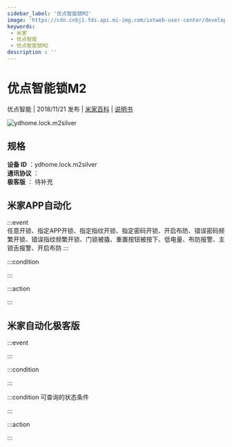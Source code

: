 ```yaml
---
sidebar_label: '优点智能锁M2'
image: 'https://cdn.cnbj1.fds.api.mi-img.com/iotweb-user-center/developer_1678870890276ZDRxfBhb.png?GalaxyAccessKeyId=AKVGLQWBOVIRQ3XLEW&Expires=9223372036854775807&Signature=So0WjMfq8D6JShWQFA+J91lIL6Y='
keywords: 
 - 米家
 - 优点智能
 - 优点智能锁M2
description : ''
---
```

# 优点智能锁M2

优点智能 | 2018/11/21 发布 | [米家百科](https://home.mi.com/webapp/content/baike/product/index.html?model=ydhome.lock.m2silver) | [说明书](https://home.mi.com/views/introduction.html?model=ydhome.lock.m2silver&region=cn)

![ydhome.lock.m2silver](https://cdn.cnbj1.fds.api.mi-img.com/iotweb-user-center/developer_1678870890276ZDRxfBhb.png?GalaxyAccessKeyId=AKVGLQWBOVIRQ3XLEW&Expires=9223372036854775807&Signature=So0WjMfq8D6JShWQFA+J91lIL6Y=)

## 规格  
> 
**设备 ID** ：ydhome.lock.m2silver  
**通讯协议** ：  
**极客版**  ： 待补充 


## 米家APP自动化  

:::event  
任意开锁、指定APP开锁、指定指纹开锁、指定密码开锁、开启布防、错误密码频繁开锁、错误指纹频繁开锁、门锁被撬、重置按钮被按下、低电量、布防报警、主锁舌报警、开启布防
:::

:::condition  

:::

:::action   

:::

## 米家自动化极客版  

:::event  

:::

:::condition  

:::

:::condition 可查询的状态条件  

:::

:::action  

:::

        
